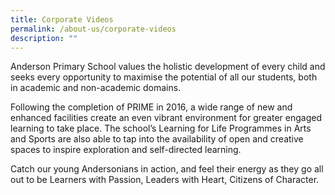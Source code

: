 ```yaml
---
title: Corporate Videos
permalink: /about-us/corporate-videos
description: ""
---
```

<div id="_ptoo_24967" class="pageblock_box ">
<p class=""><span class="">Anderson Primary School values the holistic development of every child and seeks every opportunity to maximise the potential of all our students, both in academic and non-academic domains.</span></p>
<p class=""><span class="">Following the completion of PRIME in 2016, a wide range of new and enhanced facilities create an even vibrant environment for greater engaged learning to take place. The school&rsquo;s Learning for Life Programmes in Arts and Sports are also able to tap into the availability of open and creative spaces to inspire exploration and self-directed learning.</span></p>
<p class=""><span class="">Catch our young Andersonians in action, and feel their energy as they go all out to be Learners with Passion, Leaders with Heart, Citizens of Character.</span></p>
</div>